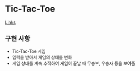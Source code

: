 # Tic-Tac-Toe

[Links](https://hyperskill.org/projects/48?track=1)

## 구현 사항

- Tic-Tac-Toe 게임
- 입력을 받아서 게임의 상태를 변화
- 게임 상태를 계속 추적하여 게임이 끝날 때 무승부, 우승자 등을 보여줌
